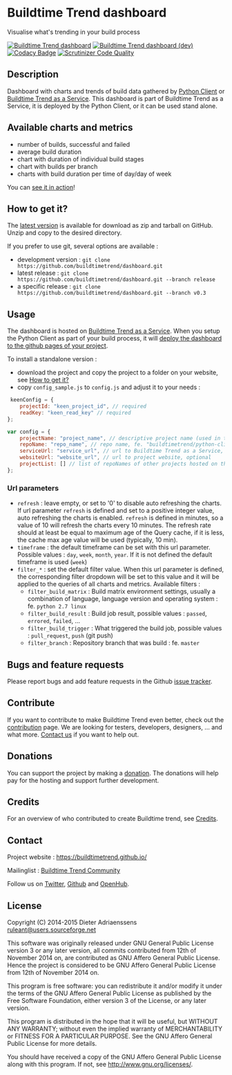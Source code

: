 Buildtime Trend dashboard
=========================

Visualise what's trending in your build process

[![Buildtime Trend dashboard](http://img.shields.io/badge/release-v0.3-blue.svg)](https://github.com/buildtimetrend/dashboard/releases/latest)
[![Buildtime Trend dashboard (dev)](http://img.shields.io/badge/dev-v0.4.dev-blue.svg)](https://github.com/buildtimetrend/dashboard/zipball/master)
[![Codacy Badge](https://www.codacy.com/project/badge/78c7e443c0af4e68b4ecc491b9fd304e)](https://www.codacy.com/public/ruleant/dashboard)
[![Scrutinizer Code Quality](https://scrutinizer-ci.com/g/buildtimetrend/dashboard/badges/quality-score.png?b=master)](https://scrutinizer-ci.com/g/buildtimetrend/dashboard/?branch=master)

## Description

Dashboard with charts and trends of build data gathered by [Python Client](https://github.com/buildtimetrend/python-client) or [Buildtime Trend as a Service](https://github.com/buildtimetrend/service).
This dashboard is part of Buildtime Trend as a Service, it is deployed by the Python Client, or it can be used stand alone.

## Available charts and metrics
  - number of builds, successful and failed
  - average build duration
  - chart with duration of individual build stages
  - chart with builds per branch
  - charts with build duration per time of day/day of week

You can [see it in action](http://buildtimetrend.herokuapp.com/dashboard/buildtimetrend/python-lib/index.html)!

## How to get it?

The [latest version](https://github.com/buildtimetrend/dashboard/releases/latest) is available for download as zip and tarball on GitHub. Unzip and copy to the desired directory.

If you prefer to use git, several options are available :

- development version : `git clone https://github.com/buildtimetrend/dashboard.git`
- latest release : `git clone https://github.com/buildtimetrend/dashboard.git --branch release`
- a specific release : `git clone https://github.com/buildtimetrend/dashboard.git --branch v0.3`

## Usage

The dashboard is hosted on [Buildtime Trend as a Service](http://buildtimetrend.herokuapp.com/dashboard/).
When you setup the Python Client as part of your build process, it will [deploy the dashboard to the github pages of your project](https://github.com/buildtimetrend/python-client#integrate-with-travis-ci).

To install a standalone version :

- download the project and copy the project to a folder on your website, see [How to get it?](#how-to-get-it)
- copy `config_sample.js` to `config.js` and adjust it to your needs :

```JavaScript
 keenConfig = {
    projectId: "keen_project_id", // required
    readKey: "keen_read_key" // required
};

var config = {
    projectName: "project_name", // descriptive project name (used in the title), optional
    repoName: "repo_name", // repo name, fe. "buildtimetrend/python-client"
    serviceUrl: "service_url", // url to Buildtime Trend as a Service, fe. https://buildtimetrend-dev.herokuapp.com/, optional
    websiteUrl: "website_url", // url to project website, optional
    projectList: [] // list of repoNames of other projects hosted on the same website, optional
};
```

### Url parameters

- `refresh` : leave empty, or set to '0' to disable auto refreshing the charts. If url parameter `refresh` is defined and set to a positive integer value, auto refreshing the charts is enabled. `refresh` is defined in minutes, so a value of 10 will refresh the charts every 10 minutes. The refresh rate should at least be equal to maximum age of the Query cache, if it is less, the cache max age value will be used (typically, 10 min).
- `timeframe` : the default timeframe can be set with this url parameter. Possible values : `day`, `week`, `month`, `year`. If it is not defined the default timeframe is used (`week`)
- `filter_*` : set the default filter value. When this url parameter is defined, the corresponding filter dropdown will be set to this value and it will be applied to the queries of all charts and metrics. Available filters :
  - `filter_build_matrix` : Build matrix environment settings, usually a combination of language, language version and operating system : fe. `python 2.7 linux`
  - `filter_build_result` : Build job result, possible values : `passed`, `errored`, `failed`, ...
  - `filter_build_trigger` : What triggered the build job, possible values : `pull_request`, `push` (git push)
  - `filter_branch` : Repository branch that was build : fe. `master`

Bugs and feature requests
-------------------------

Please report bugs and add feature requests in the Github [issue tracker](https://github.com/buildtimetrend/python-lib/issues).

Contribute
----------

If you want to contribute to make Buildtime Trend even better, check out the [contribution](https://github.com/buildtimetrend/python-lib/wiki/Contribute) page.
We are looking for testers, developers, designers, ... and what more. [Contact us](#contact) if you want to help out.

Donations
---------

You can support the project by making a [donation](https://www.paypal.com/cgi-bin/webscr?cmd=_s-xclick&hosted_button_id=LG9M6QTBS9LKL). The donations will help pay for the hosting and support further development.

Credits
-------

For an overview of who contributed to create Buildtime trend, see [Credits](https://github.com/buildtimetrend/python-lib/wiki/Credits).

Contact
-------

Project website : https://buildtimetrend.github.io/

Mailinglist : [Buildtime Trend Community](https://groups.google.com/d/forum/buildtimetrend-dev)

Follow us on [Twitter](https://twitter.com/buildtime_trend), [Github](https://github.com/buildtimetrend/python-client) and [OpenHub](https://www.openhub.net/p/buildtime-trend).


License
-------

Copyright (C) 2014-2015 Dieter Adriaenssens <ruleant@users.sourceforge.net>

This software was originally released under GNU General Public License
version 3 or any later version, all commits contributed from
12th of November 2014 on, are contributed as GNU Affero General Public License.
Hence the project is considered to be GNU Affero General Public License
from 12th of November 2014 on.

This program is free software: you can redistribute it and/or modify
it under the terms of the GNU Affero General Public License as published by
the Free Software Foundation, either version 3 of the License, or
any later version.

This program is distributed in the hope that it will be useful,
but WITHOUT ANY WARRANTY; without even the implied warranty of
MERCHANTABILITY or FITNESS FOR A PARTICULAR PURPOSE.  See the
GNU Affero General Public License for more details.

You should have received a copy of the GNU Affero General Public License
along with this program.  If not, see <http://www.gnu.org/licenses/>.
